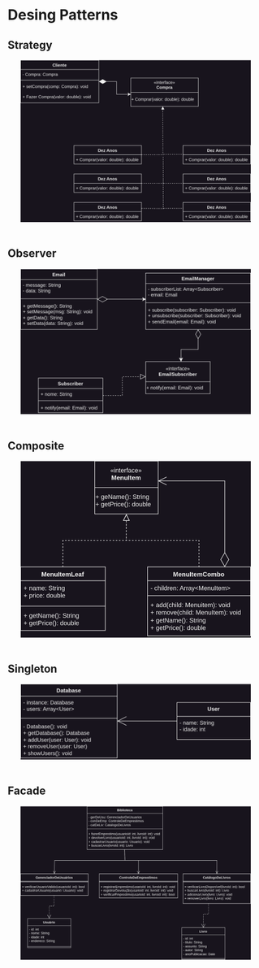 # Desing Patterns

##  Strategy

<div align="center">
    <img src="Strategy/Strategy.svg" style="max-width: 90%; height: auto;">
</div>

<br>

##  Observer

<div align="center">
    <img src="Observer/Observer.svg" style="max-width: 90%; height: auto;">
</div>

<br>

##  Composite

<div align="center">
    <img src="Composite/Composite.svg" style="max-width: 90%; height: auto;">
</div>

<br>

##  Singleton

<div align="center">
    <img src="Singleton/Singleton.svg" style="max-width: 90%; height: auto;">
</div>

<br>

##  Facade

<div align="center">
    <img src="Facade/Facade.svg" style="max-width: 90%; height: auto;">
</div>

<br>
